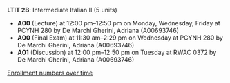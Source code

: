 **LTIT 2B**: Intermediate Italian II (5 units)

- **A00** (Lecture) at 12:00 pm–12:50 pm on Monday, Wednesday, Friday at PCYNH 280 by De Marchi Gherini, Adriana (A00693746)
- **A00** (Final Exam) at 11:30 am–2:29 pm on Wednesday at PCYNH 280 by De Marchi Gherini, Adriana (A00693746)
- **A01** (Discussion) at 12:00 pm–12:50 pm on Tuesday at RWAC 0372 by De Marchi Gherini, Adriana (A00693746)

[Enrollment numbers over time](./LTIT2B.tsv)
